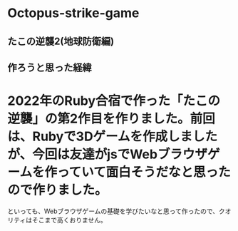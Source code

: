 # Octopus-strike-game
## 

## たこの逆襲2(地球防衛編)






## 作ろうと思った経緯
# 2022年のRuby合宿で作った「たこの逆襲」の第2作目を作りました。前回は、Rubyで3Dゲームを作成しましたが、今回は友達がjsでWebブラウザゲームを作っていて面白そうだなと思ったので作りました。
といっても、Webブラウザゲームの基礎を学びたいなと思って作ったので、クオリティはそこまで高くおりません。
